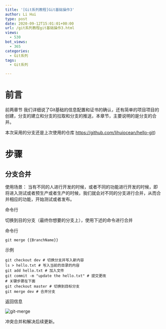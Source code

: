 ```yaml
---
title: '[Git系列教程]Git基础操作3'
author: Li Hui
type: post
date: 2020-09-12T15:01:01+00:00
url: /git系列教程git基础操作3.html
views:
  - 530
bot_views:
  - 365
categories:
  - Git系列
tags:
  - Git系列

---
```

# 前言

前两章节 我们详细说了Git基础的信息配置和证书的确认，还有简单的项目项目的创建，分支的建立和分支的拉取和分支的推送，本章节，主要说明的是分支的合并。

本次采用的分支还是上次使用的仓库 <a href="https://github.com/lihuiocean/hello-git" target="_blank"  rel="nofollow" >https://github.com/lihuiocean/hello-git)</a>

# 步骤

## 分支合并

使用场景： 当有不同的人进行开发的时候，或者不同的功能进行开发的时候，即将进入测试或者预生产或者生产的时候，我们就会对不同的分支进行合并，从而合并相应的功能，开始测试或者发布。

命令行

切换到目的分支（最终你想要的分支上），使用下述的命令进行合并

命令行

<pre><code class="language-bash">git merge {{BranchName}}</code></pre>

示例

<pre><code class="language-bash">git checkout dev # 切换分支并写入新内容
ls &gt; hello.txt # 写入当前的目录的内容
git add hello.txt # 加入文件
git commit -m "update the hello.txt" # 提交更改
# 关键步骤在下面
git checkout master # 切换到目标分支
git merge dev # 合并分支</code></pre>

返回信息

![git-merge][1] 

冲突合并和解决后续更新。

 [1]: https://image-cdn-1253731526.cos.ap-beijing.myqcloud.com/Pic/pStKRF.png
